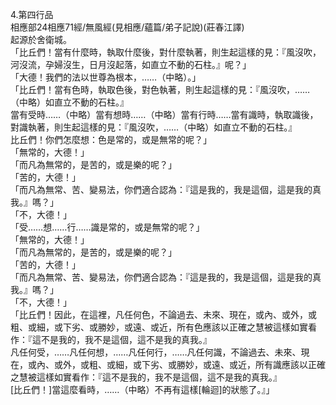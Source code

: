 4.第四行品  
相應部24相應71經/無風經(見相應/蘊篇/弟子記說)(莊春江譯)  
起源於舍衛城。  
「比丘們！當有什麼時，執取什麼後，對什麼執著，則生起這樣的見：『風沒吹，河沒流，孕婦沒生，日月沒起落，如直立不動的石柱。』呢？」  
「大德！我們的法以世尊為根本，……（中略）。」  
「比丘們！當有色時，執取色後，對色執著，則生起這樣的見：『風沒吹，……（中略）如直立不動的石柱。』  
當有受時……（中略）當有想時……（中略）當有行時……當有識時，執取識後，對識執著，則生起這樣的見：『風沒吹，……（中略）如直立不動的石柱。』  
比丘們！你們怎麼想：色是常的，或是無常的呢？」  
「無常的，大德！」  
「而凡為無常的，是苦的，或是樂的呢？」  
「苦的，大德！」  
「而凡為無常、苦、變易法，你們適合認為：『這是我的，我是這個，這是我的真我。』嗎？」  
「不，大德！」  
「受……想……行……識是常的，或是無常的呢？」  
「無常的，大德！」  
「而凡為無常的，是苦的，或是樂的呢？」  
「苦的，大德！」  
「而凡為無常、苦、變易法，你們適合認為：『這是我的，我是這個，這是我的真我。』嗎？」  
「不，大德！」  
「比丘們！因此，在這裡，凡任何色，不論過去、未來、現在，或內、或外，或粗、或細，或下劣、或勝妙，或遠、或近，所有色應該以正確之慧被這樣如實看作：『這不是我的，我不是這個，這不是我的真我。』  
凡任何受，……凡任何想，……凡任何行，……凡任何識，不論過去、未來、現在，或內、或外，或粗、或細，或下劣、或勝妙，或遠、或近，所有識應該以正確之慧被這樣如實看作：『這不是我的，我不是這個，這不是我的真我。』  
[比丘們！]當這麼看時，……（中略）不再有這樣[輪迴]的狀態了。』」  
  
  
